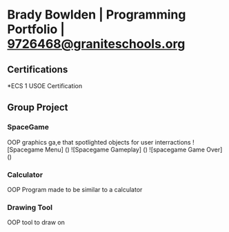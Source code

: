 # Brady Bowlden | Programming Portfolio | 9726468@graniteschools.org

## Certifications
*ECS 1 USOE Certification

## Group Project

### SpaceGame
OOP graphics ga,e that spotlighted objects for user interractions
![Spacegame Menu] ()
![Spacegame Gameplay] ()
![spacegame Game Over] ()

### Calculator
OOP Program made to be similar to a calculator

### Drawing Tool
OOP tool to draw on 

###
